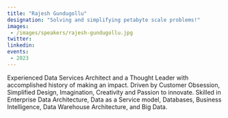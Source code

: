 ```yaml
---
title: "Rajesh Gundugollu"
designation: "Solving and simplifying petabyte scale problems!"
images:
 - /images/speakers/rajesh-gundugollu.jpg
twitter: 
linkedin: 
events:
 - 2023
---
```


Experienced Data Services Architect and a Thought Leader with accomplished history of making an impact. Driven by Customer Obsession, Simplified Design, Imagination, Creativity and Passion to innovate. Skilled in Enterprise Data Architecture, Data as a Service model, Databases, Business Intelligence, Data Warehouse Architecture, and Big Data.
